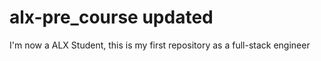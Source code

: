 # alx-pre_course updated
I'm now a ALX Student, this is my first repository as a full-stack engineer
